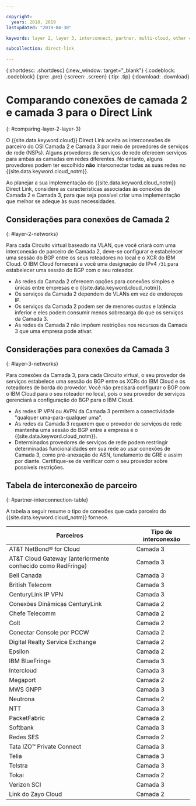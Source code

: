 ```yaml
---

copyright:
  years: 2018, 2019
lastupdated: "2019-04-30"

keywords: layer 2, layer 3, interconnect, partner, multi-cloud, other clouds, BGP, XCR

subcollection: direct-link

---
```


{:shortdesc: .shortdesc}
{:new_window: target="_blank"}
{:codeblock: .codeblock}
{:pre: .pre}
{:screen: .screen}
{:tip: .tip}
{:download: .download}

# Comparando conexões de camada 2 e camada 3 para o Direct Link
{: #comparing-layer-2-layer-3}

O {{site.data.keyword.cloud}} Direct Link aceita as interconexões de parceiro do OSI Camada 2 e Camada 3 por meio de provedores de serviços de rede (NSPs). Alguns provedores de serviços de rede oferecem serviços para ambas as camadas em redes diferentes. No entanto, alguns provedores podem ter escolhido **não** interconectar todas as suas redes no {{site.data.keyword.cloud_notm}}. 

Ao planejar a sua implementação do {{site.data.keyword.cloud_notm}} Direct Link, considere as características associadas às conexões de Camada 2 e Camada 3, para que seja possível criar uma implementação que melhor se adeque às suas necessidades.

## Considerações para conexões de Camada 2
{: #layer-2-networks}

Para cada Circuito virtual baseado na VLAN, que você criará com uma interconexão de parceiro de Camada 2, deve-se configurar e estabelecer uma sessão do BGP entre os seus roteadores no local e o XCR do IBM Cloud. O IBM Cloud fornecerá a você uma designação de IPv4 `/31` para estabelecer uma sessão do BGP com o seu roteador.

* As redes da Camada 2 oferecem opções para conexões simples e únicas entre empresas e o {{site.data.keyword.cloud_notm}}. 
* Os serviços da Camada 2 dependem de VLANs em vez de endereços IP. 
* Os serviços da Camada 2 podem ser de menores custos e latência inferior e eles podem consumir menos sobrecarga do que os serviços da Camada 3. 
* As redes da Camada 2 não impõem restrições nos recursos da Camada 3 que uma empresa pode ativar.

## Considerações para conexões da Camada 3
{: #layer-3-networks}

Para conexões da Camada 3, para cada Circuito virtual, o seu provedor de serviços estabelece uma sessão do BGP entre os XCRs do IBM Cloud e os roteadores de borda do provedor. Você não precisará configurar o BGP com o IBM Cloud para o seu roteador no local, pois o seu provedor de serviços gerenciará a configuração do BGP para o IBM Cloud.

* As redes IP VPN ou AVPN da Camada 3 permitem a conectividade "qualquer uma-para-qualquer uma". 
* As redes da Camada 3 requerem que o provedor de serviços de rede mantenha uma sessão do BGP entre a empresa e o {{site.data.keyword.cloud_notm}}. 
* Determinados provedores de serviços de rede podem restringir determinadas funcionalidades em sua rede ao usar conexões de Camada 3, como pré-anexação de ASN, tunelamento de GRE e assim por diante. Certifique-se de verificar com o seu provedor sobre possíveis restrições.

## Tabela de interconexão de parceiro
{: #partner-interconnection-table}

A tabela a seguir resume o tipo de conexões que cada parceiro do {{site.data.keyword.cloud_notm}} fornece. 

| Parceiros | Tipo de interconexão |  
|-------|-------|
| AT&T NetBond® for Cloud | Camada 3 |
| AT&T Cloud Gateway (anteriormente conhecido como RedFringe)| Camada 3 |
| Bell Canada | Camada 3 | 
| British Telecom | Camada 3  | 
| CenturyLink IP VPN | Camada 3 | 
| Conexões Dinâmicas CenturyLink | Camada 2 | 
| Chefe Telecomm | Camada 2 |
| Colt | Camada 2  | 
| Conectar Console por PCCW | Camada 2 |
| Digital Realty Service Exchange | Camada 2 | 
| Epsilon | Camada 2 | 
| IBM BlueFringe | Camada 3 | 
| Intercloud | Camada 3 |
| Megaport | Camada 2 |
| MWS GNPP | Camada 3 |
| Neutrona | Camada 2 |
| NTT | Camada 3 |
| PacketFabric | Camada 2  |
| Softbank | Camada 3 |
| Redes SES | Camada 2  |
| Tata IZO™ Private Connect  | Camada 3 | 
| Telia | Camada 3 |
| Telstra | Camada 3 |
| Tokai | Camada 2 | 
| Verizon SCI| Camada 3 |
| Link do Zayo Cloud | Camada 2 |
